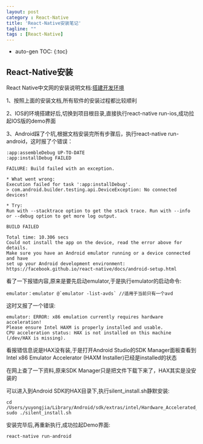 ```yaml
---
layout: post
category : React-Native
title: 'React-Native安装笔记'
tagline: ""
tags : [React-Native]
---
```


* auto-gen TOC:
{:toc}

## React-Native安装

React Native中文网的安装说明文档:[搭建开发环境](http://reactnative.cn/docs/0.31/getting-started.html#content)  

1、按照上面的安装文档,所有软件的安装过程都比较顺利 
  
2、IOS的环境搭建好后,切换到项目根目录,直接执行react-native run-ios,成功拉起IOS版的demo界面
  
3、Android踩了个坑,根据文档安装完所有步骤后，执行react-native run-android，这时报了个错误：
    
    :app:assembleDebug UP-TO-DATE
    :app:installDebug FAILED
    
    FAILURE: Build failed with an exception.
    
    * What went wrong:
    Execution failed for task ':app:installDebug'.
    > com.android.builder.testing.api.DeviceException: No connected devices!
    
    * Try:
    Run with --stacktrace option to get the stack trace. Run with --info or --debug option to get more log output.
    
    BUILD FAILED
    
    Total time: 10.306 secs
    Could not install the app on the device, read the error above for details.
    Make sure you have an Android emulator running or a device connected and have
    set up your Android development environment:
    https://facebook.github.io/react-native/docs/android-setup.html

看了一下报错内容,原来是要先启动emulator,于是执行emulator的启动命令:  

    emulator：emulator @`emulator -list-avds` //适用于当前只有一个avd

这时又报了一个错误:

    emulator: ERROR: x86 emulation currently requires hardware acceleration!
    Please ensure Intel HAXM is properly installed and usable.
    CPU acceleration status: HAX is not installed on this machine (/dev/HAX is missing).

看报错信息说是HAX没有装,于是打开Android Studio的SDK Manager面板查看到Intel x86 Emulator Accelerator (HAXM Installer)已经是installed的状态  

在网上查了一下资料,原来SDK Manager只是把文件下载下来了，HAX其实是没安装的

可以进入到Android SDK的HAX目录下,执行silent_install.sh静默安装:

    cd /Users/yuyongjia/Library/Android/sdk/extras/intel/Hardware_Accelerated_Execution_Manager/
    sudo ./silent_install.sh

安装完毕后,再重新执行,成功拉起Demo界面:

    react-native run-android
    
